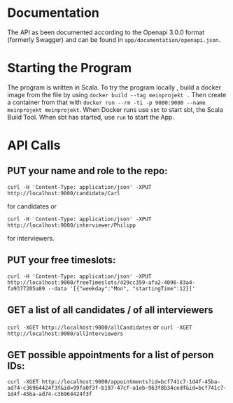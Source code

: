 # Documentation

The API as been documented according to the Openapi 3.0.0 format (formerly Swagger) and can be found in `app/documentation/openapi.json`. 

# Starting the Program

The program is written in Scala. To try the program locally , build a docker image from the file by using `docker build --tag meinprojekt .` Then create a container from that with `docker run --rm -ti -p 9000:9000 --name meinprojekt meinprojekt`. When Docker runs use `sbt` to start sbt, the Scala Build Tool. When sbt has started, use `run` to start the App.

# API Calls

## PUT your name and role to the repo:

   `curl -H 'Content-Type: application/json' -XPUT http://localhost:9000/candidate/Carl`
   
   for candidates or 
   
   `curl -H 'Content-Type: application/json' -XPUT http://localhost:9000/interviewer/Philipp`
   
   for interviewers.
   
## PUT your free timeslots: 

   `curl -H 'Content-Type: application/json' -XPUT http://localhost:9000/freeTimeslots/429cc359-afa2-4096-83a4-fa9377205a89 --data '[{"weekday":"Mon", "startingTime":12}]'`   
  
## GET a list of all candidates / of all interviewers

   `curl -XGET http://localhost:9000/allCandidates` or `curl -XGET http://localhost:9000/allInterviewers`

## GET possible appointments for a list of person IDs:

   `curl -XGET http://localhost:9000/appointments?id=bcf741c7-1d4f-45ba-ad74-c36964424f3f&id=99fa0f3f-b197-47cf-a1eb-963f8b34cedf&id=bcf741c7-1d4f-45ba-ad74-c36964424f3f`
     
